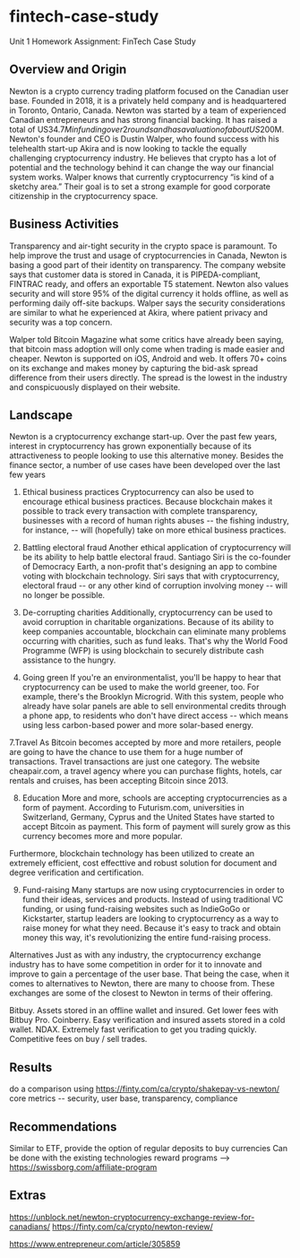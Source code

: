 # fintech-case-study
Unit 1 Homework Assignment: FinTech Case Study

## Overview and Origin
Newton is a crypto currency trading platform focused on the Canadian user base. Founded in 2018, it is a privately held company and is headquartered in Toronto, Ontario, Canada. Newton was started by a team of experienced Canadian entrepreneurs and has strong financial backing. It has raised a total of US$34.7M in funding over 2 rounds and has a valuation of about US$200M. Newton's founder and CEO is Dustin Walper, who found success with his telehealth start-up Akira and is now looking to tackle the equally challenging cryptocurrency industry. He believes that crypto has a lot of potential and the technology behind it can change the way our financial system works. Walper knows that currently cryptocurrency “is kind of a sketchy area.” Their goal is to set a strong example for good corporate citizenship in the cryptocurrency space.

## Business Activities
Transparency and air-tight security in the crypto space is paramount. To help improve the trust and usage of cryptocurrencies in Canada, Newton is basing a good part of their identity on transparency. The company website says that customer data is stored in Canada, it is PIPEDA-compliant, FINTRAC ready, and offers an exportable T5 statement. Newton also values security and will store 95% of the digital currency it holds offline, as well as performing daily off-site backups. Walper says the security considerations are similar to what he experienced at Akira, where patient privacy and security was a top concern. 

Walper told Bitcoin Magazine what some critics have already been saying, that bitcoin mass adoption will only come when trading is made easier and cheaper. Newton is supported on iOS, Android and web. It offers 70+ coins on its exchange and makes money by capturing the bid-ask spread difference from their users directly. The spread is the lowest in the industry and conspicuously displayed on their website.

## Landscape
Newton is a cryptocurrency exchange start-up. Over the past few years, interest in cryptocurrency has grown exponentially because of its attractiveness to people looking to use this alternative money. Besides the finance sector, a number of use cases have been developed over the last few years

1. Ethical business practices
Cryptocurrency can also be used to encourage ethical business practices. Because blockchain makes it possible to track every transaction with complete transparency, businesses with a record of human rights abuses -- the fishing industry, for instance, -- will (hopefully) take on more ethical business practices.

4. Battling electoral fraud
Another ethical application of cryptocurrency will be its ability to help battle electoral fraud. Santiago Siri is the co-founder of Democracy Earth, a non-profit that's designing an app to combine voting with blockchain technology. Siri says that with cryptocurrency, electoral fraud -- or any other kind of corruption involving money -- will no longer be possible.

5. De-corrupting charities
Additionally, cryptocurrency can be used to avoid corruption in charitable organizations. Because of its ability to keep companies accountable, blockchain can eliminate many problems occurring with charities, such as fund leaks. That's why the World Food Programme (WFP) is using blockchain to securely distribute cash assistance to the hungry.

6. Going green
If you're an environmentalist, you'll be happy to hear that cryptocurrency can be used to make the world greener, too. For example, there's the Brooklyn Microgrid. With this system, people who already have solar panels are able to sell environmental credits through a phone app, to residents who don't have direct access -- which means using less carbon-based power and more solar-based energy.

7.Travel
As Bitcoin becomes accepted by more and more retailers, people are going to have the chance to use them for a huge number of transactions. Travel transactions are just one category. The website cheapair.com, a travel agency where you can purchase flights, hotels, car rentals and cruises, has been accepting Bitcoin since 2013.

8. Education
More and more, schools are accepting cryptocurrencies as a form of payment. According to Futurism.com, universities in Switzerland, Germany, Cyprus and the United States have started to accept Bitcoin as payment. This form of payment will surely grow as this currency becomes more and more popular.

Furthermore, blockchain technology has been utilized to create an extremely efficient, cost effecttive and robust solution for document and degree verification and certification. 

9. Fund-raising
Many startups are now using cryptocurrencies in order to fund their ideas, services and products. Instead of using traditional VC funding, or using fund-raising websites such as IndieGoGo or Kickstarter, startup leaders are looking to cryptocurrency as a way to raise money for what they need. Because it's easy to track and obtain money this way, it's revolutionizing the entire fund-raising process.


Alternatives
Just as with any industry, the cryptocurrency exchange industry has to have some competition in order for it to innovate and improve to gain a percentage of the user base. That being the case, when it comes to alternatives to Newton, there are many to choose from. These exchanges are some of the closest to Newton in terms of their offering.

Bitbuy. Assets stored in an offline wallet and insured. Get lower fees with Bitbuy Pro.
Coinberry. Easy verification and insured assets stored in a cold wallet.
NDAX. Extremely fast verification to get you trading quickly. Competitive fees on buy / sell trades.


## Results
do a comparison using https://finty.com/ca/crypto/shakepay-vs-newton/
core metrics -- security, user base, transparency, compliance

## Recommendations

Similar to ETF, provide the option of regular deposits to buy currencies
Can be done with the existing technologies
reward programs --> https://swissborg.com/affiliate-program



## Extras

https://unblock.net/newton-cryptocurrency-exchange-review-for-canadians/
https://finty.com/ca/crypto/newton-review/

https://www.entrepreneur.com/article/305859



